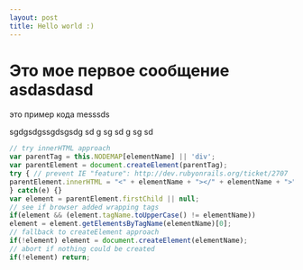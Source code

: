 ```yaml
---
layout: post
title: Hello world :)
---
```


# Это мое первое сообщение asdasdasd


это пример кода
messsds


sgdgsdgssgdsgsdg
sd
g
sg
sd
g
sg
sd
```javascript
// try innerHTML approach
var parentTag = this.NODEMAP[elementName] || 'div';
var parentElement = document.createElement(parentTag);
try { // prevent IE "feature": http://dev.rubyonrails.org/ticket/2707
parentElement.innerHTML = "<" + elementName + "></" + elementName + ">";
} catch(e) {}
var element = parentElement.firstChild || null;
// see if browser added wrapping tags
if(element && (element.tagName.toUpperCase() != elementName))
element = element.getElementsByTagName(elementName)[0];
// fallback to createElement approach
if(!element) element = document.createElement(elementName);
// abort if nothing could be created
if(!element) return;
```
